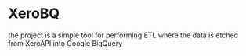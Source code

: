 # XeroBQ
the project is a simple tool for performing ETL where the data is etched from XeroAPI into Google BigQuery 
